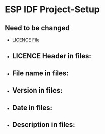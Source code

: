 # ESP IDF Project-Setup

## Need to be changed
- [LICENCE File]()
- LICENCE Header in files:
  - 
- File name in files:
  - 
- Version in files:
  - 
- Date in files:
  - 
- Description in files:
  - 
